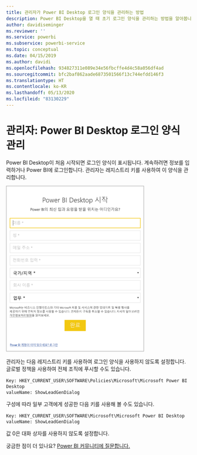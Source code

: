 ```yaml
---
title: 관리자가 Power BI Desktop 로그인 양식을 관리하는 방법
description: Power BI Desktop을 열 때 초기 로그인 양식을 관리하는 방법을 알아봅니다.
author: davidiseminger
ms.reviewer: ''
ms.service: powerbi
ms.subservice: powerbi-service
ms.topic: conceptual
ms.date: 04/15/2019
ms.author: davidi
ms.openlocfilehash: 934827311e089e34e56fbcffe4d4c58a056df4ad
ms.sourcegitcommit: bfc2baf862aade6873501566f13c744efdd146f3
ms.translationtype: HT
ms.contentlocale: ko-KR
ms.lasthandoff: 05/13/2020
ms.locfileid: "83130229"
---
```

# <a name="administrators-manage-the-power-bi-desktop-sign-in-form"></a>관리자: Power BI Desktop 로그인 양식 관리
Power BI Desktop이 처음 시작되면 로그인 양식이 표시됩니다. 계속하려면 정보를 입력하거나 Power BI에 로그인합니다. 관리자는 레지스트리 키를 사용하여 이 양식을 관리합니다. 

![Power BI Desktop의 초기 로그인 양식](media/desktop-admin-sign-in-form/sign-in-form.png)

관리자는 다음 레지스트리 키를 사용하여 로그인 양식을 사용하지 않도록 설정합니다. 글로벌 정책을 사용하여 전체 조직에 푸시할 수도 있습니다.

```
Key: HKEY_CURRENT_USER\SOFTWARE\Policies\Microsoft\Microsoft Power BI Desktop
valueName: ShowLeadGenDialog
```
구성에 따라 일부 고객에게 성공한 다음 키를 사용해 볼 수도 있습니다.

```
Key: HKEY_CURRENT_USER\SOFTWARE\Microsoft\Microsoft Power BI Desktop
valueName: ShowLeadGenDialog
```

값 0은 대화 상자를 사용하지 않도록 설정합니다.




궁금한 점이 더 있나요? [Power BI 커뮤니티에 질문합니다.](https://community.powerbi.com/)

